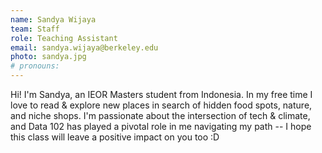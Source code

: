 ```yaml
---
name: Sandya Wijaya
team: Staff
role: Teaching Assistant
email: sandya.wijaya@berkeley.edu
photo: sandya.jpg
# pronouns: 
---
```

Hi! I'm Sandya, an IEOR Masters student from Indonesia. In my free time I love to read & explore new places in search of hidden food spots, nature, and niche shops. I'm passionate about the intersection of tech & climate, and Data 102 has played a pivotal role in me navigating my path -- I hope this class will leave a positive impact on you too :D